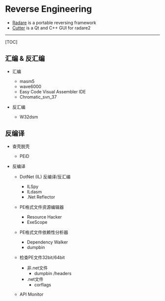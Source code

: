 # Reverse Engineering

* [Radare](https://www.radare.org) is a portable reversing framework
* [Cutter](https://github.com/radareorg/cutter) is a Qt and C++ GUI for radare2

-----

[TOC]

## 汇编 & 反汇编

- 汇编
	- masm5
	- wave6000
	- Easy Code Visual Assembler IDE
	- Chromatic_svn_37

- 反汇编
	- W32dsm

## 反编译

- 查壳脱壳
	- PEiD

- 反编译
	- DotNet (IL) 反编译/反汇编
		- ILSpy
		- ILdasm
		- .Net Reflector

	- PE格式文件资源编辑器
		- Resource Hacker
		- ExeScope

	- PE格式文件依赖性分析器
		- Dependency Walker
		- dumpbin

	- 检查PE文件32bit/64bit
		- 非.net文件
			- dumpbin /headers
		- .net文件
			- corflags
	- API Monitor
